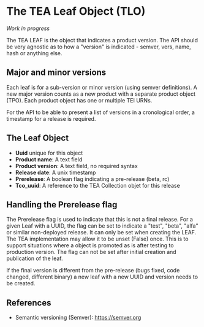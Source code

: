 # The TEA Leaf Object (TLO)

_Work in progress_

The TEA LEAF is the object that indicates a product version. The API should be
very agnostic as to how a "version" is indicated - semver, vers, name, hash or anything else.

## Major and minor versions

Each leaf is for a sub-version or minor version (using semver definitions). A new
major version counts as a new product with a separate product object (TPO). Each
product object has one or multiple TEI URNs.

For the API to be able to present a list of versions in a cronological order,
a timestamp for a release is required.

## The Leaf Object

- __Uuid__ unique for this object
- __Product name__: A text field
- __Product version__: A text field, no required syntax
- __Release date__: A unix timestamp
- __Prerelease__: A boolean flag indicating a pre-release (beta, rc)
- __Tco_uuid__: A reference to the TEA Collection objet for this release

## Handling the Prerelease flag

The Prerelease flag is used to indicate that this is not a final release. For a given Leaf with a UUID, the flag
can be set to indicate a "test", "beta", "alfa" or similar non-deployed release. It can only be set when
creating the LEAF. The TEA implementation may allow it to be unset (False) once. This is to support
situations where a object is promoted as is after testing to production version. The flag can not
be set after initial creation and publication of the leaf.

If the final version is different from the pre-release (bugs fixed, code changed, different binary)
a new leaf with a new UUID and version needs to be created.

## References

- Semantic versioning (Semver): <https://semver.org>